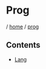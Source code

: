# Prog

/ [home](/README.md) / [prog](/prog/README.md)

## Contents

- [Lang](/prog/lang/README.md)
